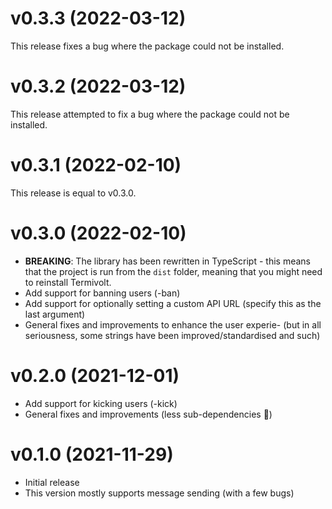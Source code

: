 # v0.3.3 (2022-03-12)

This release fixes a bug where the package could not be installed.

# v0.3.2 (2022-03-12)

This release attempted to fix a bug where the package could not be installed.

# v0.3.1 (2022-02-10)

This release is equal to v0.3.0.

# v0.3.0 (2022-02-10)

- **BREAKING**: The library has been rewritten in TypeScript - this means that the project is run from the `dist` folder, meaning that you might need to reinstall Termivolt.
- Add support for banning users (-ban)
- Add support for optionally setting a custom API URL (specify this as the last argument)
- General fixes and improvements to enhance the user experie- (but in all seriousness, some strings have been improved/standardised and such)

# v0.2.0 (2021-12-01)

- Add support for kicking users (-kick)
- General fixes and improvements (less sub-dependencies :tada:)

# v0.1.0 (2021-11-29)

- Initial release
- This version mostly supports message sending (with a few bugs)
